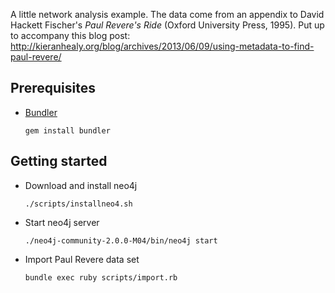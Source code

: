 A little network analysis example. The data come from an appendix to David Hackett Fischer's *Paul Revere's Ride* (Oxford University Press, 1995). Put up to accompany this blog post: http://kieranhealy.org/blog/archives/2013/06/09/using-metadata-to-find-paul-revere/

## Prerequisites
* [Bundler](http://bundler.io/)

    ````    
    gem install bundler
    ````

## Getting started

* Download and install neo4j

    ````    
    ./scripts/installneo4.sh
    ````

* Start neo4j server
    
    ````
    ./neo4j-community-2.0.0-M04/bin/neo4j start
    ````

* Import Paul Revere data set
    
    ````
    bundle exec ruby scripts/import.rb
    ````